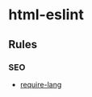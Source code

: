 # html-eslint

## Rules

### SEO

* [require-lang](/packages/eslint-plugin/docs/rules/require-lang.md)
